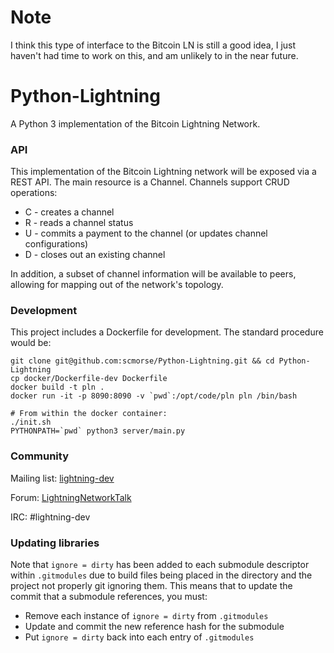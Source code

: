 # Note

I think this type of interface to the Bitcoin LN is still a good idea, I just haven't had time to work on this, and am unlikely to in the near future.

# Python-Lightning

A Python 3 implementation of the Bitcoin Lightning Network.

### API

This implementation of the Bitcoin Lightning network will be exposed via a REST API. The main resource is a Channel. Channels support CRUD operations:

  - C - creates a channel
  - R - reads a channel status
  - U - commits a payment to the channel (or updates channel configurations)
  - D - closes out an existing channel

In addition, a subset of channel information will be available to peers, allowing for mapping out of the network's topology.

### Development

This project includes a Dockerfile for development. The standard procedure would be:

```
git clone git@github.com:scmorse/Python-Lightning.git && cd Python-Lightning
cp docker/Dockerfile-dev Dockerfile
docker build -t pln .
docker run -it -p 8090:8090 -v `pwd`:/opt/code/pln pln /bin/bash

# From within the docker container:
./init.sh
PYTHONPATH=`pwd` python3 server/main.py
```

### Community

Mailing list: [lightning-dev](https://lists.linuxfoundation.org/mailman/listinfo/lightning-dev)

Forum: [LightningNetworkTalk](http://www.lightningnetworktalk.org/index.php)

IRC: \#lightning-dev

### Updating libraries

Note that `ignore = dirty` has been added to each submodule descriptor within `.gitmodules` due to build files being placed in the directory and the project not properly git ignoring them. This means that to update the commit that a submodule references, you must:

 - Remove each instance of `ignore = dirty` from `.gitmodules`
 - Update and commit the new reference hash for the submodule
 - Put `ignore = dirty` back into each entry of `.gitmodules`
